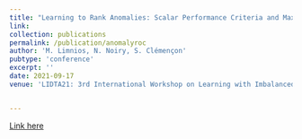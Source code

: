 ```yaml
---
title: "Learning to Rank Anomalies: Scalar Performance Criteria and Maximization of Two-Sample Rank Statistics"
link: 
collection: publications
permalink: /publication/anomalyroc
author: 'M. Limnios, N. Noiry, S. Clémençon'
pubtype: 'conference'
excerpt: ''
date: 2021-09-17
venue: 'LIDTA21: 3rd International Workshop on Learning with Imbalanced Domains: Theory and Applications, Proceedings of Machine Learning Research, co-located with ECML/PKDD 2021'


---
```




[Link here](http://MyrtoLimnios.github.io/_publications/LNC21.pdf) 
